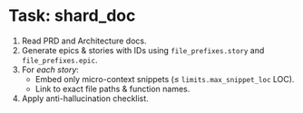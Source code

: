 # Task: shard_doc

1. Read PRD and Architecture docs.
2. Generate epics & stories with IDs using `file_prefixes.story` and `file_prefixes.epic`.
3. For *each story*:
   - Embed only micro-context snippets (≤ `limits.max_snippet_loc` LOC).
   - Link to exact file paths & function names.
4. Apply anti-hallucination checklist.
